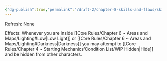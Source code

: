 ```yaml
---
{"dg-publish":true,"permalink":"/draft-2/chapter-8-skills-and-flaws/skill-list/agility/rank-2/shroud-of-shadow/"}
---
```


Refresh: None

Effects:
Whenever you are inside [[Core Rules/Chapter 6 ~ Areas and Maps/Lighting#Low\|Low Light]] or [[Core Rules/Chapter 6 ~ Areas and Maps/Lighting#Darkness\|Darkness]] you may attempt to [[Core Rules/Chapter 4 ~ Starting Mechanics/Condition List/WIP Hidden\|Hide]] and be hidden from other characters.
